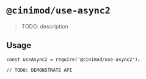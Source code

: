 # `@cinimod/use-async2`

> TODO: description

## Usage

```
const useAsync2 = require('@cinimod/use-async2');

// TODO: DEMONSTRATE API
```
